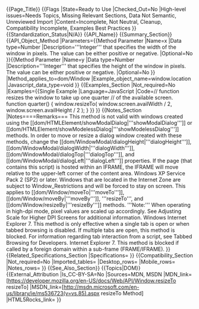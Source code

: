 {{Page_Title}}
{{Flags
|State=Ready to Use
|Checked_Out=No
|High-level issues=Needs Topics, Missing Relevant Sections, Data Not Semantic, Unreviewed Import
|Content=Incomplete, Not Neutral, Cleanup, Compatibility Incomplete, Examples Best Practices
}}
{{Standardization_Status|N/A}}
{{API_Name}}
{{Summary_Section}}
{{API_Object_Method
|Parameters={{Method Parameter
|Name=x
|Data type=Number
|Description='''Integer''' that specifies the width of the window in pixels. The value can be either positive or negative.
|Optional=No
}}{{Method Parameter
|Name=y
|Data type=Number
|Description='''Integer''' that specifies the height of the window in pixels. The value can be either positive or negative.
|Optional=No
}}
|Method_applies_to=dom/Window
|Example_object_name=window.location
|Javascript_data_type=void
}}
{{Examples_Section
|Not_required=No
|Examples={{Single Example
|Language=JavaScript
|Code=// function resizes the window to take up one quarter
// of the available screen.
function quarter() {
  window.resizeTo(
    window.screen.availWidth / 2,
    window.screen.availHeight / 2
  );
}
}}
}}
{{Notes_Section
|Notes====Remarks===
This method is not valid with windows created using the [[dom/HTMLElement/showModalDialog|'''showModalDialog''']] or [[dom/HTMLElement/showModelessDialog|'''showModelessDialog''']] methods. In order to move or resize a dialog window created with these methods, change the [[dom/WindowModal/dialogHeight|'''dialogHeight''']], [[dom/WindowModal/dialogWidth|'''dialogWidth''']], [[dom/WindowModal/dialogTop|'''dialogTop''']], and [[dom/WindowModal/dialogLeft|'''dialogLeft''']] properties.
If the page (that contains this script) is hosted within an IFRAME, the IFRAME will move relative to the upper-left corner of the content area.
Windows XP Service Pack 2 (SP2) or later. Windows that are located in the Internet Zone are subject to Window_Restrictions and will be forced to stay on screen. This applies to [[dom/Window/moveTo|'''moveTo''']], [[dom/Window/moveBy|'''moveBy''']], '''resizeTo''', and [[dom/Window/resizeBy|'''resizeBy''']] methods.
'''Note:''' When operating in high-dpi mode, pixel values are scaled up accordingly. See Adjusting Scale for Higher DPI Screens for additional information.
Windows Internet Explorer 7. This method is only effective when a single tab is open or when tabbed browsing is disabled.  If multiple tabs are open, this method is blocked.  For information regarding tab interaction from a script, see Tabbed Browsing for Developers.
Internet Explorer 7. This method is blocked if called by a foreign domain within a sub-frame (FRAME/IFRAME).
}}
{{Related_Specifications_Section
|Specifications=
}}
{{Compatibility_Section
|Not_required=No
|Imported_tables=
|Desktop_rows=
|Mobile_rows=
|Notes_rows=
}}
{{See_Also_Section}}
{{Topics|DOM}}
{{External_Attribution
|Is_CC-BY-SA=No
|Sources=MDN, MSDN
|MDN_link=[https://developer.mozilla.org/en-US/docs/Web/API/Window.resizeTo resizeTo]
|MSDN_link=[http://msdn.microsoft.com/en-us/library/ie/ms536723(v=vs.85).aspx resizeTo Method]
|HTML5Rocks_link=
}}